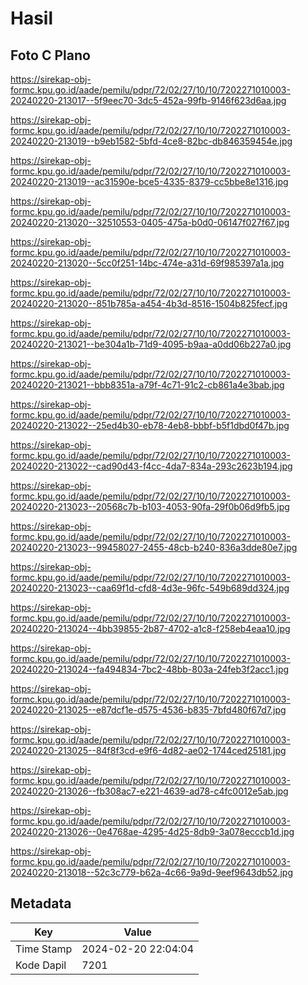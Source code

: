 # Hasil

## Foto C Plano

https://sirekap-obj-formc.kpu.go.id/aade/pemilu/pdpr/72/02/27/10/10/7202271010003-20240220-213017--5f9eec70-3dc5-452a-99fb-9146f623d6aa.jpg

https://sirekap-obj-formc.kpu.go.id/aade/pemilu/pdpr/72/02/27/10/10/7202271010003-20240220-213019--b9eb1582-5bfd-4ce8-82bc-db846359454e.jpg

https://sirekap-obj-formc.kpu.go.id/aade/pemilu/pdpr/72/02/27/10/10/7202271010003-20240220-213019--ac31590e-bce5-4335-8379-cc5bbe8e1316.jpg

https://sirekap-obj-formc.kpu.go.id/aade/pemilu/pdpr/72/02/27/10/10/7202271010003-20240220-213020--32510553-0405-475a-b0d0-06147f027f67.jpg

https://sirekap-obj-formc.kpu.go.id/aade/pemilu/pdpr/72/02/27/10/10/7202271010003-20240220-213020--5cc0f251-14bc-474e-a31d-69f985397a1a.jpg

https://sirekap-obj-formc.kpu.go.id/aade/pemilu/pdpr/72/02/27/10/10/7202271010003-20240220-213020--851b785a-a454-4b3d-8516-1504b825fecf.jpg

https://sirekap-obj-formc.kpu.go.id/aade/pemilu/pdpr/72/02/27/10/10/7202271010003-20240220-213021--be304a1b-71d9-4095-b9aa-a0dd06b227a0.jpg

https://sirekap-obj-formc.kpu.go.id/aade/pemilu/pdpr/72/02/27/10/10/7202271010003-20240220-213021--bbb8351a-a79f-4c71-91c2-cb861a4e3bab.jpg

https://sirekap-obj-formc.kpu.go.id/aade/pemilu/pdpr/72/02/27/10/10/7202271010003-20240220-213022--25ed4b30-eb78-4eb8-bbbf-b5f1dbd0f47b.jpg

https://sirekap-obj-formc.kpu.go.id/aade/pemilu/pdpr/72/02/27/10/10/7202271010003-20240220-213022--cad90d43-f4cc-4da7-834a-293c2623b194.jpg

https://sirekap-obj-formc.kpu.go.id/aade/pemilu/pdpr/72/02/27/10/10/7202271010003-20240220-213023--20568c7b-b103-4053-90fa-29f0b06d9fb5.jpg

https://sirekap-obj-formc.kpu.go.id/aade/pemilu/pdpr/72/02/27/10/10/7202271010003-20240220-213023--99458027-2455-48cb-b240-836a3dde80e7.jpg

https://sirekap-obj-formc.kpu.go.id/aade/pemilu/pdpr/72/02/27/10/10/7202271010003-20240220-213023--caa69f1d-cfd8-4d3e-96fc-549b689dd324.jpg

https://sirekap-obj-formc.kpu.go.id/aade/pemilu/pdpr/72/02/27/10/10/7202271010003-20240220-213024--4bb39855-2b87-4702-a1c8-f258eb4eaa10.jpg

https://sirekap-obj-formc.kpu.go.id/aade/pemilu/pdpr/72/02/27/10/10/7202271010003-20240220-213024--fa494834-7bc2-48bb-803a-24feb3f2acc1.jpg

https://sirekap-obj-formc.kpu.go.id/aade/pemilu/pdpr/72/02/27/10/10/7202271010003-20240220-213025--e87dcf1e-d575-4536-b835-7bfd480f67d7.jpg

https://sirekap-obj-formc.kpu.go.id/aade/pemilu/pdpr/72/02/27/10/10/7202271010003-20240220-213025--84f8f3cd-e9f6-4d82-ae02-1744ced25181.jpg

https://sirekap-obj-formc.kpu.go.id/aade/pemilu/pdpr/72/02/27/10/10/7202271010003-20240220-213026--fb308ac7-e221-4639-ad78-c4fc0012e5ab.jpg

https://sirekap-obj-formc.kpu.go.id/aade/pemilu/pdpr/72/02/27/10/10/7202271010003-20240220-213026--0e4768ae-4295-4d25-8db9-3a078ecccb1d.jpg

https://sirekap-obj-formc.kpu.go.id/aade/pemilu/pdpr/72/02/27/10/10/7202271010003-20240220-213018--52c3c779-b62a-4c66-9a9d-9eef9643db52.jpg


## Metadata

| Key        | Value               |
| ---------- | ------------------- |
| Time Stamp | 2024-02-20 22:04:04 |
| Kode Dapil | 7201                |



